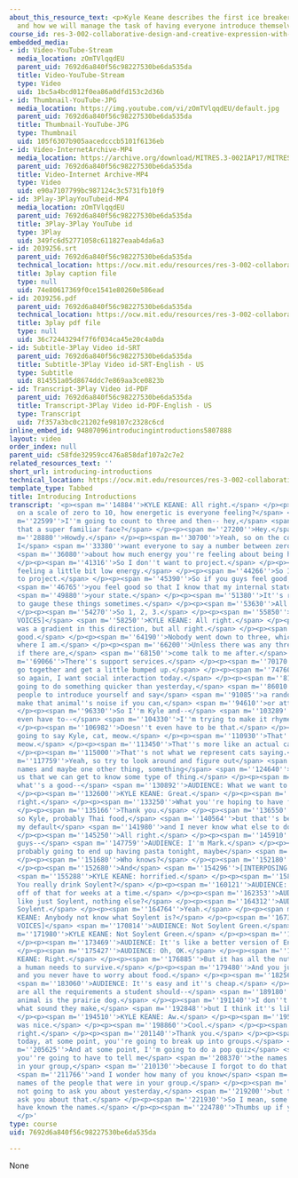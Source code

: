 ```yaml
---
about_this_resource_text: <p>Kyle Keane describes the first ice breaker of the class
  and how we will manage the task of having everyone introduce themselves.</p>
course_id: res-3-002-collaborative-design-and-creative-expression-with-arduino-microcontrollers-january-iap-2017
embedded_media:
- id: Video-YouTube-Stream
  media_location: zOmTVlqqdEU
  parent_uid: 7692d6a840f56c98227530be6da535da
  title: Video-YouTube-Stream
  type: Video
  uid: 1bc5a4bcd012f0ea86a0dfd153c2d36b
- id: Thumbnail-YouTube-JPG
  media_location: https://img.youtube.com/vi/zOmTVlqqdEU/default.jpg
  parent_uid: 7692d6a840f56c98227530be6da535da
  title: Thumbnail-YouTube-JPG
  type: Thumbnail
  uid: 105f6307b905aacedcccb5101f6136eb
- id: Video-InternetArchive-MP4
  media_location: https://archive.org/download/MITRES.3-002IAP17/MITRES_3-002IAP17_Class_Videos_1_300k.mp4
  parent_uid: 7692d6a840f56c98227530be6da535da
  title: Video-Internet Archive-MP4
  type: Video
  uid: e90a7107799bc987124c3c5731fb10f9
- id: 3Play-3PlayYouTubeid-MP4
  media_location: zOmTVlqqdEU
  parent_uid: 7692d6a840f56c98227530be6da535da
  title: 3Play-3Play YouTube id
  type: 3Play
  uid: 349fc6d52771058c611827eaab4da6a3
- id: 2039256.srt
  parent_uid: 7692d6a840f56c98227530be6da535da
  technical_location: https://ocw.mit.edu/resources/res-3-002-collaborative-design-and-creative-expression-with-arduino-microcontrollers-january-iap-2017/class-activities/getting-started/introducing-introductions/2039256.srt
  title: 3play caption file
  type: null
  uid: 74e80617369f0ce1541e80260e586ead
- id: 2039256.pdf
  parent_uid: 7692d6a840f56c98227530be6da535da
  technical_location: https://ocw.mit.edu/resources/res-3-002-collaborative-design-and-creative-expression-with-arduino-microcontrollers-january-iap-2017/class-activities/getting-started/introducing-introductions/2039256.pdf
  title: 3play pdf file
  type: null
  uid: 36c72443294f7f6f034ca45e20c4a0da
- id: Subtitle-3Play Video id-SRT
  parent_uid: 7692d6a840f56c98227530be6da535da
  title: Subtitle-3Play Video id-SRT-English - US
  type: Subtitle
  uid: 814551a05d8674ddc7e869aa3ce0823b
- id: Transcript-3Play Video id-PDF
  parent_uid: 7692d6a840f56c98227530be6da535da
  title: Transcript-3Play Video id-PDF-English - US
  type: Transcript
  uid: 7f357a3bc0c21202fe98107c2328c6cd
inline_embed_id: 94807096introducingintroductions5807888
layout: video
order_index: null
parent_uid: c58fde32959cc476a858daf107a2c7e2
related_resources_text: ''
short_url: introducing-introductions
technical_location: https://ocw.mit.edu/resources/res-3-002-collaborative-design-and-creative-expression-with-arduino-microcontrollers-january-iap-2017/class-activities/getting-started/introducing-introductions
template_type: Tabbed
title: Introducing Introductions
transcript: '<p><span m=''14884''>KYLE KEANE: All right.</span> </p><p><span m=''15800''>So
  on a scale of zero to 10, how energetic is everyone feeling?</span> </p><p><span
  m=''22599''>I''m going to count to three and then-- hey,</span> <span m=''24390''>is
  that a super familiar face?</span> </p><p><span m=''27200''>Hey.</span> </p><p><span
  m=''28880''>Howdy.</span> </p><p><span m=''30700''>Yeah, so on the count of three,
  I</span> <span m=''33380''>want everyone to say a number between zero and 10</span>
  <span m=''36080''>about how much energy you''re feeling about being here today.</span>
  </p><p><span m=''41316''>So I don''t want to project.</span> </p><p><span m=''42440''>I''m
  feeling a little bit low energy.</span> </p><p><span m=''44266''>So I don''t want
  to project.</span> </p><p><span m=''45390''>So if you guys feel good, tell me</span>
  <span m=''46765''>you feel good so that I know that my internal state is not</span>
  <span m=''49880''>your state.</span> </p><p><span m=''51380''>It''s really important
  to gauge these things sometimes.</span> </p><p><span m=''53630''>All right.</span>
  </p><p><span m=''54270''>So 1, 2, 3.</span> </p><p><span m=''55850''>[INTERPOSING
  VOICES]</span> <span m=''58250''>KYLE KEANE: All right.</span> </p><p><span m=''59420''>There
  was a gradient in this direction, but all right.</span> </p><p><span m=''63690''>That''s
  good.</span> </p><p><span m=''64190''>Nobody went down to three, which is about
  where I am.</span> </p><p><span m=''66200''>Unless there was any threes out there--
  if there are,</span> <span m=''68150''>come talk to me after.</span> </p><p><span
  m=''69066''>There''s support services.</span> </p><p><span m=''70170''>And we can
  go together and get a little bumped up.</span> </p><p><span m=''74760''>But yeah,
  so again, I want social interaction today.</span> </p><p><span m=''81470''>So we''re
  going to do something quicker than yesterday,</span> <span m=''86010''>but I want
  people to introduce yourself and say</span> <span m=''91085''>a random animal and
  make that animal''s noise if you can,</span> <span m=''94610''>or attempt to.</span>
  </p><p><span m=''96330''>So I''m Kyle and--</span> <span m=''103289''>it doesn''t
  even have to--</span> <span m=''104330''>I''m trying to make it rhyme or have alliteration.</span>
  </p><p><span m=''106982''>Doesn''t even have to be that.</span> </p><p><span m=''108190''>I''m
  going to say Kyle, cat, meow.</span> </p><p><span m=''110930''>That''s most-- OK,
  meow.</span> </p><p><span m=''113450''>That''s more like an actual cat says.</span>
  </p><p><span m=''115000''>That''s not what we represent cats saying.</span> </p><p><span
  m=''117759''>Yeah, so try to look around and figure out</span> <span m=''120560''>people''s
  names and maybe one other thing, something</span> <span m=''124640''>personal about
  us that we can get to know some type of thing.</span> </p><p><span m=''130009''>And
  what''s a good--</span> <span m=''130892''>AUDIENCE: What we want to eat for dinner.</span>
  </p><p><span m=''132600''>KYLE KEANE: Great.</span> </p><p><span m=''132990''>All
  right.</span> </p><p><span m=''133250''>What you''re hoping to have for dinner tonight.</span>
  </p><p><span m=''135166''>Thank you.</span> </p><p><span m=''136550''>All right,
  so Kyle, probably Thai food,</span> <span m=''140564''>but that''s because it''s
  my default</span> <span m=''141980''>and I never know what else to do, so Thai food.</span>
  </p><p><span m=''145250''>All right.</span> </p><p><span m=''145910''>So with you
  guys--</span> <span m=''147759''>AUDIENCE: I''m Mark.</span> </p><p><span m=''148550''>I''m
  probably going to end up having pasta tonight, maybe</span> <span m=''150942''>Soylent.</span>
  </p><p><span m=''151680''>Who knows?</span> </p><p><span m=''152180''>We''ll see.</span>
  </p><p><span m=''152680''>And</span> <span m=''154296''>[INTERPOSING VOICES]</span>
  <span m=''155288''>KYLE KEANE: horrified.</span> </p><p><span m=''158642''>AUDIENCE:
  You really drink Soylent?</span> </p><p><span m=''160121''>AUDIENCE: I survived
  off of that for weeks at a time.</span> </p><p><span m=''162353''>AUDIENCE: Just
  like just Soylent, nothing else?</span> </p><p><span m=''164312''>AUDIENCE: Just
  Soylent.</span> </p><p><span m=''164764''>Yeah.</span> </p><p><span m=''165263''>KYLE
  KEANE: Anybody not know what Soylent is?</span> </p><p><span m=''167386''>[INTERPOSING
  VOICES]</span> <span m=''170814''>AUDIENCE: Not Soylent Green.</span> </p><p><span
  m=''171980''>KYLE KEANE: Not Soylent Green.</span> </p><p><span m=''172700''>No.</span>
  </p><p><span m=''173469''>AUDIENCE: It''s like a better version of Ensure.</span>
  </p><p><span m=''175427''>AUDIENCE: Oh, OK.</span> </p><p><span m=''176136''>KYLE
  KEANE: Right.</span> </p><p><span m=''176885''>But it has all the nutrients that
  a human needs to survive.</span> </p><p><span m=''179480''>And you just drink it
  and you never have to worry about food.</span> </p><p><span m=''182560''>But--</span>
  <span m=''183060''>AUDIENCE: It''s easy and it''s cheap.</span> </p><p><span m=''185720''>Those
  are all the requirements a student should--</span> <span m=''189180''>and my favorite
  animal is the prairie dog.</span> </p><p><span m=''191140''>I don''t really know
  what sound they make,</span> <span m=''192848''>but I think it''s like [CLICKING]..</span>
  </p><p><span m=''194510''>KYLE KEANE: Aw.</span> </p><p><span m=''195560''>That
  was nice.</span> </p><p><span m=''198860''>Cool.</span> </p><p><span m=''200040''>All
  right.</span> </p><p><span m=''201140''>Thank you.</span> </p><p><span m=''202790''>So
  today, at some point, you''re going to break up into groups.</span> </p><p><span
  m=''205625''>And at some point, I''m going to do a pop quiz</span> <span m=''207500''>and
  you''re going to have to tell me</span> <span m=''208370''>the names of the people
  in your group,</span> <span m=''210130''>because I forgot to do that yesterday</span>
  <span m=''211766''>and I wonder how many of you know</span> <span m=''213140''>the
  names of the people that were in your group.</span> </p><p><span m=''215710''>I''m
  not going to ask you about yesterday,</span> <span m=''219200''>but today I will
  ask you about that.</span> </p><p><span m=''221930''>So I mean, some of you may
  have known the names.</span> </p><p><span m=''224780''>Thumbs up if you did.</span>
  </p>'
type: course
uid: 7692d6a840f56c98227530be6da535da

---
```

None